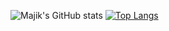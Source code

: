 ![Majik's GitHub stats](https://github-readme-stats.vercel.app/api?username=yamajik&count_private=true)
[![Top Langs](https://github-readme-stats.vercel.app/api/top-langs/?username=yamajik&layout=compact)](https://github.com/anuraghazra/github-readme-stats)
